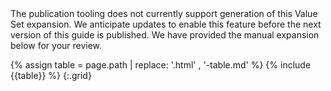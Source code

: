
<div markdown="1" class="stu-note">
 The publication tooling does not currently support generation of this Value Set expansion. We anticipate updates to enable this feature before the next version of this guide is published. We have provided the manual expansion below for your review.

{% assign table = page.path | replace: '.html' , '-table.md' %}
{% include {{table}} %}
{:.grid}

</div>
